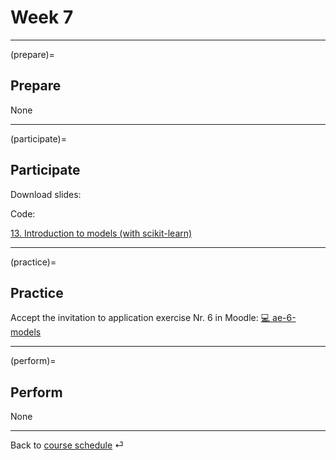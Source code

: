 # Week 7


---

(prepare)=
## Prepare


None

---

(participate)=
## Participate


Download slides: 


Code: 

[13. Introduction to models (with scikit-learn)](../code/13-ds-happy-scikit.ipynb)



<!--
[Scikit-learn API](../tutorials/models/scikit-learn.ipynb)
-->

---

(practice)=
## Practice

Accept the invitation to application exercise Nr. 6 in Moodle: [💻 ae-6-models](https://e-learning.hdm-stuttgart.de/moodle/mod/page/view.php?id=262131)




---

(perform)=
## Perform

None


---

Back to [course schedule](../docs/course-schedule.md) ⏎
